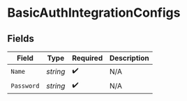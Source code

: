 # BasicAuthIntegrationConfigs


## Fields

| Field              | Type               | Required           | Description        |
| ------------------ | ------------------ | ------------------ | ------------------ |
| `Name`             | *string*           | :heavy_check_mark: | N/A                |
| `Password`         | *string*           | :heavy_check_mark: | N/A                |